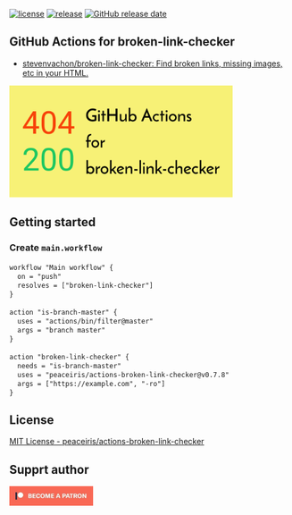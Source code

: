 [![license](https://img.shields.io/github/license/peaceiris/actions-broken-link-checker.svg)](https://github.com/peaceiris/actions-broken-link-checker/blob/master/LICENSE)
[![release](https://img.shields.io/github/release/peaceiris/actions-broken-link-checker.svg)](https://github.com/peaceiris/actions-broken-link-checker/releases/latest)
[![GitHub release date](https://img.shields.io/github/release-date/peaceiris/actions-broken-link-checker.svg)](https://github.com/peaceiris/actions-broken-link-checker/releases)



## GitHub Actions for broken-link-checker

- [stevenvachon/broken-link-checker: Find broken links, missing images, etc in your HTML.](https://github.com/stevenvachon/broken-link-checker)

<img width="400" alt="GitHub Actions for broken-link-checker" src="./images/ogp.svg">



## Getting started

### Create `main.workflow`

```hcl
workflow "Main workflow" {
  on = "push"
  resolves = ["broken-link-checker"]
}

action "is-branch-master" {
  uses = "actions/bin/filter@master"
  args = "branch master"
}

action "broken-link-checker" {
  needs = "is-branch-master"
  uses = "peaceiris/actions-broken-link-checker@v0.7.8"
  args = ["https://example.com", "-ro"]
}
```



## License

[MIT License - peaceiris/actions-broken-link-checker]

[MIT License - peaceiris/actions-broken-link-checker]: https://github.com/peaceiris/actions-broken-link-checker/blob/master/LICENSE



## Supprt author

<a href="https://www.patreon.com/peaceiris"><img src="./images/patreon.jpg" alt="peaceiris - Patreon" width="150px"></a>
